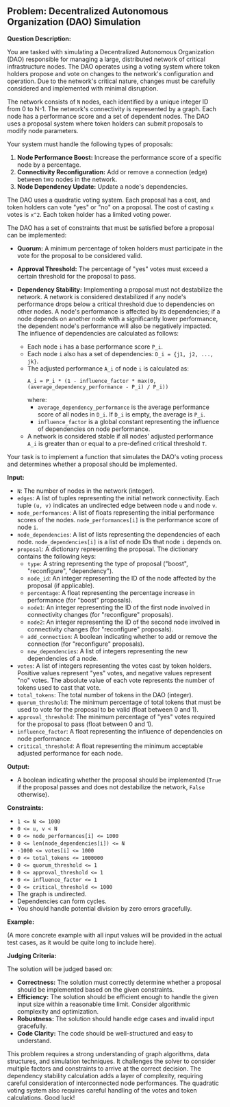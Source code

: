 ## Problem: Decentralized Autonomous Organization (DAO) Simulation

**Question Description:**

You are tasked with simulating a Decentralized Autonomous Organization (DAO) responsible for managing a large, distributed network of critical infrastructure nodes. The DAO operates using a voting system where token holders propose and vote on changes to the network's configuration and operation. Due to the network's critical nature, changes must be carefully considered and implemented with minimal disruption.

The network consists of `N` nodes, each identified by a unique integer ID from 0 to N-1. The network's connectivity is represented by a graph.  Each node has a performance score and a set of dependent nodes. The DAO uses a proposal system where token holders can submit proposals to modify node parameters.

Your system must handle the following types of proposals:

1.  **Node Performance Boost:** Increase the performance score of a specific node by a percentage.
2.  **Connectivity Reconfiguration:** Add or remove a connection (edge) between two nodes in the network.
3.  **Node Dependency Update:** Update a node's dependencies.

The DAO uses a quadratic voting system. Each proposal has a cost, and token holders can vote "yes" or "no" on a proposal. The cost of casting `x` votes is `x^2`. Each token holder has a limited voting power.

The DAO has a set of constraints that must be satisfied before a proposal can be implemented:

*   **Quorum:** A minimum percentage of token holders must participate in the vote for the proposal to be considered valid.
*   **Approval Threshold:** The percentage of "yes" votes must exceed a certain threshold for the proposal to pass.
*   **Dependency Stability:** Implementing a proposal must not destabilize the network.  A network is considered destabilized if any node's performance drops below a critical threshold due to dependencies on other nodes. A node's performance is affected by its dependencies; if a node depends on another node with a significantly lower performance, the dependent node's performance will also be negatively impacted. The influence of dependencies are calculated as follows:

    *   Each node `i` has a base performance score `P_i`.
    *   Each node `i` also has a set of dependencies: `D_i = {j1, j2, ..., jk}`.
    *   The adjusted performance `A_i` of node `i` is calculated as:
        ```
        A_i = P_i * (1 - influence_factor * max(0, (average_dependency_performance - P_i) / P_i))
        ```
        where:
        *   `average_dependency_performance` is the average performance score of all nodes in `D_i`. If `D_i` is empty, the average is `P_i`.
        *   `influence_factor` is a global constant representing the influence of dependencies on node performance.
    *   A network is considered stable if all nodes' adjusted performance `A_i` is greater than or equal to a pre-defined critical threshold `T`.

Your task is to implement a function that simulates the DAO's voting process and determines whether a proposal should be implemented.

**Input:**

*   `N`: The number of nodes in the network (integer).
*   `edges`: A list of tuples representing the initial network connectivity. Each tuple `(u, v)` indicates an undirected edge between node `u` and node `v`.
*   `node_performances`: A list of floats representing the initial performance scores of the nodes. `node_performances[i]` is the performance score of node `i`.
*   `node_dependencies`: A list of lists representing the dependencies of each node. `node_dependencies[i]` is a list of node IDs that node `i` depends on.
*   `proposal`: A dictionary representing the proposal. The dictionary contains the following keys:
    *   `type`: A string representing the type of proposal ("boost", "reconfigure", "dependency").
    *   `node_id`: An integer representing the ID of the node affected by the proposal (if applicable).
    *   `percentage`: A float representing the percentage increase in performance (for "boost" proposals).
    *   `node1`: An integer representing the ID of the first node involved in connectivity changes (for "reconfigure" proposals).
    *   `node2`: An integer representing the ID of the second node involved in connectivity changes (for "reconfigure" proposals).
    *   `add_connection`: A boolean indicating whether to add or remove the connection (for "reconfigure" proposals).
     *  `new_dependencies`: A list of integers representing the new dependencies of a node.
*   `votes`: A list of integers representing the votes cast by token holders. Positive values represent "yes" votes, and negative values represent "no" votes. The absolute value of each vote represents the number of tokens used to cast that vote.
*   `total_tokens`: The total number of tokens in the DAO (integer).
*   `quorum_threshold`: The minimum percentage of total tokens that must be used to vote for the proposal to be valid (float between 0 and 1).
*   `approval_threshold`: The minimum percentage of "yes" votes required for the proposal to pass (float between 0 and 1).
*   `influence_factor`: A float representing the influence of dependencies on node performance.
*   `critical_threshold`: A float representing the minimum acceptable adjusted performance for each node.

**Output:**

*   A boolean indicating whether the proposal should be implemented (`True` if the proposal passes and does not destabilize the network, `False` otherwise).

**Constraints:**

*   `1 <= N <= 1000`
*   `0 <= u, v < N`
*   `0 <= node_performances[i] <= 1000`
*   `0 <= len(node_dependencies[i]) <= N`
*   `-1000 <= votes[i] <= 1000`
*   `0 <= total_tokens <= 1000000`
*   `0 <= quorum_threshold <= 1`
*   `0 <= approval_threshold <= 1`
*   `0 <= influence_factor <= 1`
*   `0 <= critical_threshold <= 1000`
*   The graph is undirected.
*   Dependencies can form cycles.
*   You should handle potential division by zero errors gracefully.

**Example:**

(A more concrete example with all input values will be provided in the actual test cases, as it would be quite long to include here).

**Judging Criteria:**

The solution will be judged based on:

*   **Correctness:** The solution must correctly determine whether a proposal should be implemented based on the given constraints.
*   **Efficiency:** The solution should be efficient enough to handle the given input size within a reasonable time limit.  Consider algorithmic complexity and optimization.
*   **Robustness:** The solution should handle edge cases and invalid input gracefully.
*   **Code Clarity:** The code should be well-structured and easy to understand.

This problem requires a strong understanding of graph algorithms, data structures, and simulation techniques.  It challenges the solver to consider multiple factors and constraints to arrive at the correct decision. The dependency stability calculation adds a layer of complexity, requiring careful consideration of interconnected node performances. The quadratic voting system also requires careful handling of the votes and token calculations. Good luck!
